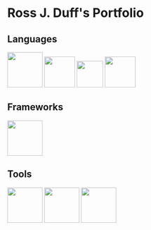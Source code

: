 # Ross J. Duff's Portfolio

## Languages

<p float="center">
  <img src="{{ site.baseurl }}/img/cython_logo.png" width="80" />
  <img src="{{ site.baseurl }}/img/c_logo.png" width="70" /> 
  <img src="{{ site.baseurl }}/img/python_logo.png" width="60" />
  <img src="{{ site.baseurl }}/img/Ada_Mascot_with_slogan.png" width="70" />
</p>


## Frameworks
<p float="center">
  <img src="{{ site.baseurl }}/img/dragonfly-rainbow.png" width="80" />
</p>


## Tools
<p float="center">
  <img src="{{ site.baseurl }}/img/cProfile_icon.png" width="80" />
  <img src="{{ site.baseurl }}/img/spss_logo.png" width="80" />
  <img src="{{ site.baseurl }}/img/vertical-logo-monochromatic.png" width="80" />
</p>

